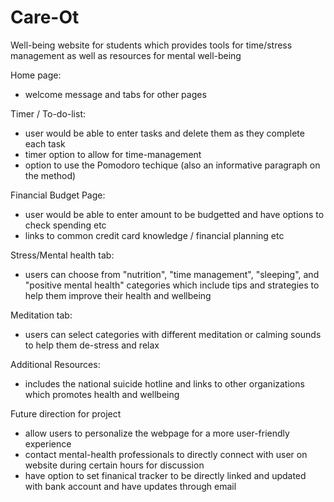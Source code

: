 # Care-Ot
Well-being website for students which provides tools for time/stress management as well as resources for mental well-being  


Home page: 
  - welcome message and tabs for other pages 

Timer / To-do-list: 
  - user would be able to enter tasks and delete them as they complete each task 
  - timer option to allow for time-management 
  - option to use the Pomodoro techique (also an informative paragraph on the method) 

Financial Budget Page: 
  - user would be able to enter amount to be budgetted and have options to check spending etc 
  - links to common credit card knowledge / financial planning etc 

Stress/Mental health tab: 
  - users can choose from "nutrition", "time management", "sleeping", and "positive mental health" categories which include tips and strategies to help them improve their health and wellbeing

Meditation tab: 
  - users can select categories with different meditation or calming sounds to help them de-stress and relax

Additional Resources: 
  - includes the national suicide hotline and links to other organizations which promotes health and wellbeing


Future direction for project
  - allow users to personalize the webpage for a more user-friendly experience
  - contact mental-health professionals to directly connect with user on website during certain hours for discussion 
  - have option to set finanical tracker to be directly linked and updated with bank account and have updates through email 
  
